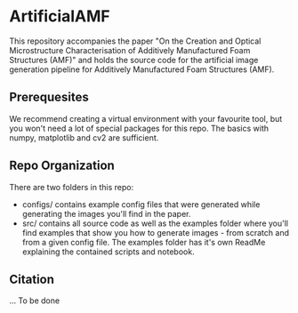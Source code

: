 # ArtificialAMF
This repository accompanies the paper "On the Creation and Optical Microstructure Characterisation of Additively Manufactured Foam Structures (AMF)" and holds the source code for the artificial image generation pipeline for Additively Manufactured Foam Structures (AMF).
 
## Prerequesites
We recommend creating a virtual environment with your favourite tool, but you won't need a lot of special packages for this repo.
The basics with numpy, matplotlib and cv2 are sufficient. 

## Repo Organization
There are two folders in this repo:
- configs/ contains example config files that were generated while generating the images you'll find in the paper.
- src/ contains all source code as well as the examples folder where you'll find examples that show you how to generate images - from scratch and from a given config file. The examples folder has it's own ReadMe explaining the contained scripts and notebook.

## Citation
... To be done   
